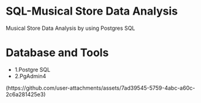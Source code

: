 # SQL-Musical Store Data Analysis
Musical Store Data Analysis by using Postgres SQL<br>

<H1>Database and Tools</H1> 
<ul> <li>1.Postgre SQL</li>
  <li>2.PgAdmin4</li></ul>
(https://github.com/user-attachments/assets/7ad39545-5759-4abc-a60c-2c6a281425e3)
  


